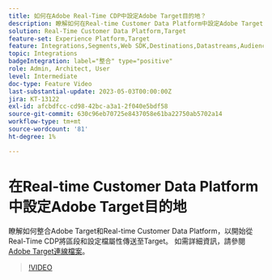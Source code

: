 ```yaml
---
title: 如何在Adobe Real-Time CDP中設定Adobe Target目的地？
description: 瞭解如何在Real-time Customer Data Platform中設定Adobe Target目的地，以開始從Real-Time CDP傳送區段和設定檔屬性至Target。
solution: Real-Time Customer Data Platform,Target
feature-set: Experience Platform,Target
feature: Integrations,Segments,Web SDK,Destinations,Datastreams,Audiences,Experience Targeting
topic: Integrations
badgeIntegration: label="整合" type="positive"
role: Admin, Architect, User
level: Intermediate
doc-type: Feature Video
last-substantial-update: 2023-05-03T00:00:00Z
jira: KT-13122
exl-id: afcbdfcc-cd98-42bc-a3a1-2f040e5bdf58
source-git-commit: 630c96eb70725e8437058e61ba22750ab5702a14
workflow-type: tm+mt
source-wordcount: '81'
ht-degree: 1%

---
```


# 在Real-time Customer Data Platform中設定Adobe Target目的地

瞭解如何整合Adobe Target和Real-time Customer Data Platform，以開始從Real-Time CDP將區段和設定檔屬性傳送至Target。 如需詳細資訊，請參閱[Adobe Target連線檔案](https://experienceleague.adobe.com/docs/experience-platform/destinations/catalog/personalization/adobe-target-connection.html)。

>[!VIDEO](https://video.tv.adobe.com/v/3418799/?learn=on)
